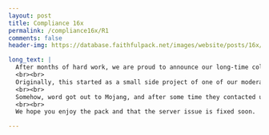```yaml
---
layout: post
title: Compliance 16x
permalink: /compliance16x/R1
comments: false
header-img: https://database.faithfulpack.net/images/website/posts/16x/R1b.jpg

long_text: |
  After months of hard work, we are proud to announce our long-time collaboration project with none other than Mojang itself, Compliance 16x!
  <br><br>
  Originally, this started as a small side project of one of our moderators. We already have 32x and 64x, so 16x was the obvious choice.
  <br><br>
  Somehow, word got out to Mojang, and after some time they contacted us about it. They liked it so much they decided to include it as the default resource pack in all editions of Minecraft! We've been told there are issues with pushing the update to the Mojang servers though, so please download the pack manually by clicking the button below!
  <br><br>
  We hope you enjoy the pack and that the server issue is fixed soon.

---
```


